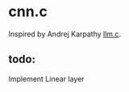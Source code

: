# cnn.c 
Inspired by Andrej Karpathy [llm.c](https://github.com/karpathy/llm.c/blob/master/README.md).
## todo:
Implement Linear layer


